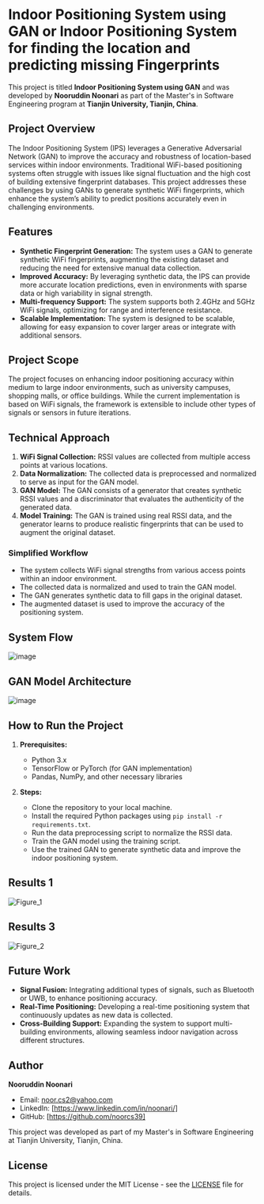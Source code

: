 # Indoor Positioning System using GAN or Indoor Positioning System for finding the location and predicting missing Fingerprints

This project is titled **Indoor Positioning System using GAN** and was developed by **Nooruddin Noonari** as part of the Master's in Software Engineering program at **Tianjin University, Tianjin, China**.

## Project Overview

The Indoor Positioning System (IPS) leverages a Generative Adversarial Network (GAN) to improve the accuracy and robustness of location-based services within indoor environments. Traditional WiFi-based positioning systems often struggle with issues like signal fluctuation and the high cost of building extensive fingerprint databases. This project addresses these challenges by using GANs to generate synthetic WiFi fingerprints, which enhance the system’s ability to predict positions accurately even in challenging environments.

## Features

- **Synthetic Fingerprint Generation:** The system uses a GAN to generate synthetic WiFi fingerprints, augmenting the existing dataset and reducing the need for extensive manual data collection.
- **Improved Accuracy:** By leveraging synthetic data, the IPS can provide more accurate location predictions, even in environments with sparse data or high variability in signal strength.
- **Multi-frequency Support:** The system supports both 2.4GHz and 5GHz WiFi signals, optimizing for range and interference resistance.
- **Scalable Implementation:** The system is designed to be scalable, allowing for easy expansion to cover larger areas or integrate with additional sensors.

## Project Scope

The project focuses on enhancing indoor positioning accuracy within medium to large indoor environments, such as university campuses, shopping malls, or office buildings. While the current implementation is based on WiFi signals, the framework is extensible to include other types of signals or sensors in future iterations.

## Technical Approach

1. **WiFi Signal Collection:** RSSI values are collected from multiple access points at various locations.
2. **Data Normalization:** The collected data is preprocessed and normalized to serve as input for the GAN model.
3. **GAN Model:** The GAN consists of a generator that creates synthetic RSSI values and a discriminator that evaluates the authenticity of the generated data.
4. **Model Training:** The GAN is trained using real RSSI data, and the generator learns to produce realistic fingerprints that can be used to augment the original dataset.

### Simplified Workflow

- The system collects WiFi signal strengths from various access points within an indoor environment.
- The collected data is normalized and used to train the GAN model.
- The GAN generates synthetic data to fill gaps in the original dataset.
- The augmented dataset is used to improve the accuracy of the positioning system.

## System Flow

![image](https://github.com/user-attachments/assets/6a3de19e-4bb7-4778-9aa0-fbc5515bbaba)

## GAN Model Architecture

![image](https://github.com/user-attachments/assets/694c24ac-75e0-4050-89fb-e6de82721f73)

## How to Run the Project

1. **Prerequisites:**
   - Python 3.x
   - TensorFlow or PyTorch (for GAN implementation)
   - Pandas, NumPy, and other necessary libraries

2. **Steps:**
   - Clone the repository to your local machine.
   - Install the required Python packages using `pip install -r requirements.txt`.
   - Run the data preprocessing script to normalize the RSSI data.
   - Train the GAN model using the training script.
   - Use the trained GAN to generate synthetic data and improve the indoor positioning system.

## Results 1

![Figure_1](https://github.com/user-attachments/assets/c548c007-a4ef-4d0a-af33-d9a2728d6ab4)


## Results 3

![Figure_2](https://github.com/user-attachments/assets/8e73ca16-3bb8-4e09-aefc-189bc2510f38)

## Future Work

- **Signal Fusion:** Integrating additional types of signals, such as Bluetooth or UWB, to enhance positioning accuracy.
- **Real-Time Positioning:** Developing a real-time positioning system that continuously updates as new data is collected.
- **Cross-Building Support:** Expanding the system to support multi-building environments, allowing seamless indoor navigation across different structures.

## Author

**Nooruddin Noonari**

- Email: noor.cs2@yahoo.com
- LinkedIn: [https://www.linkedin.com/in/noonari/]
- GitHub: [https://github.com/noorcs39]

This project was developed as part of my Master's in Software Engineering at Tianjin University, Tianjin, China.

## License

This project is licensed under the MIT License - see the [LICENSE](LICENSE) file for details.
